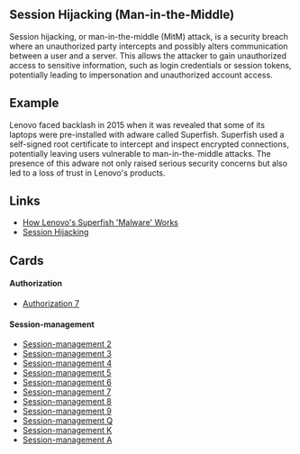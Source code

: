 ## Session Hijacking (Man-in-the-Middle)
Session hijacking, or man-in-the-middle (MitM) attack, is a security breach where an unauthorized party intercepts and possibly alters communication between a user and a server. This allows the attacker to gain unauthorized access to sensitive information, such as login credentials or session tokens, potentially leading to impersonation and unauthorized account access.

## Example
Lenovo faced backlash in 2015 when it was revealed that some of its laptops were pre-installed with adware called Superfish. Superfish used a self-signed root certificate to intercept and inspect encrypted connections, potentially leaving users vulnerable to man-in-the-middle attacks. The presence of this adware not only raised serious security concerns but also led to a loss of trust in Lenovo's products.

## Links
- [How Lenovo's Superfish 'Malware' Works](https://www.forbes.com/sites/thomasbrewster/2015/02/19/superfish-need-to-know/)
- [Session Hijacking](https://usa.kaspersky.com/resource-center/definitions/what-is-session-hijacking)

## Cards
#### Authorization
- [Authorization 7](/cards/AZ7)

#### Session-management
- [Session-management 2](/cards/SM2)
- [Session-management 3](/cards/SM3)
- [Session-management 4](/cards/SM4)
- [Session-management 5](/cards/SM5)
- [Session-management 6](/cards/SM6)
- [Session-management 7](/cards/SM7)
- [Session-management 8](/cards/SM8)
- [Session-management 9](/cards/SM9)
- [Session-management Q](/cards/SMQ)
- [Session-management K](/cards/SMK)
- [Session-management A](/cards/SMA)
